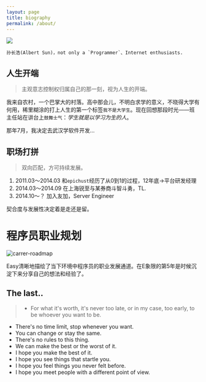 ```yaml
---
layout: page
title: biography
permalink: /about/
---
```


<div class="pf-photo">
 <a href="http://weibo.com/atschx" alt="atschx" class="photo">
  <img src="http://tp4.sinaimg.cn/2068552371/180/40067830915/1" class="photo" >
 </a>
</div>

```
孙长浩(Albert Sun)，not only a `Programmer`、Internet enthusiasts.
```

人生开端
--------

> 主观意志控制权归属自己的那一刻，视为人生的开端。

我来自农村，一个巴掌大的村落。高中那会儿，不明白求学的意义，不晓得大学有何用，稀里糊涂的打上人生的第一个标签`我不是大学生`。现在回想那段时光——班主任站在讲台上`鼓舞士气`：*学生就是以学习为生的人*。

那年7月，我决定去武汉学软件开发...

职场打拼
--------

> 双向匹配，方可持续发展。

1. 2011.03～2014.03 和`epichust`经历了从0到1的过程，12年底->平台研发经理
2. 2014.03～2014.09 在上海锐至与某券商斗智斗勇，TL.
3. 2014.10～？  加入友加，Server Engineer

契合度与发展性决定着是走还是留。

程序员职业规划
==============

![carrer-roadmap](http://7xidkg.com1.z0.glb.clouddn.com/programmer-carrer-roadmap.png)

Easy清晰地描绘了当下环境中程序员的职业发展通道。在E象限的第5年是时候沉淀下来分享自己的想法和经验了。


The last..
----------

> * For what it's worth, it's never too late, or in my case, too early, to be whoever you want to be.
* There's no time limit, stop whenever you want.
* You can change or stay the same.
* There's no rules to this thing.
* We can make the best or the worst of it.
* I hope you make the best of it.
* I hope you see things that startle you.
* I hope you feel things you never felt before.
* I hope you meet people with a different point of view.

